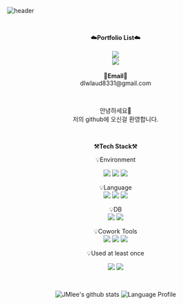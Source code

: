 ![header](https://capsule-render.vercel.app/api?type=waving&color=81C5E7&height=300&section=header&text=Jimyoung's%20GitHub%20&fontSize=60&desc=Welcome!&descAlignY=64&descAlign=67&fontColor=FFFFFF)

<br>

<p align="center">
    <Strong>☁️Portfolio List☁️</Strong><br><br>
    <a href="https://ljimyeong.notion.site/fdef40653ec546b1988542560d30ce4b" target="_blank"><img src="https://img.shields.io/badge/Notion-000000?style=flat-square&logo=Notion&logoColor=white"/></a>
    <br>
   <a href="https://hits.seeyoufarm.com"><img src="https://hits.seeyoufarm.com/api/count/incr/badge.svg?url=https%3A%2F%2Fgithub.com%2FJMyoung98%2Fhit-counter&count_bg=%2379C83D&title_bg=%23555555&icon=&icon_color=%23E7E7E7&title=hits&edge_flat=false"/></a>
<br><br>
<Strong>📧Email📧</Strong><br>dlwlaud8331@gmail.com<br>

</p>

<br>

<p align="center">
안녕하세요👐<br>
저의 github에 오신걸 환영합니다.
</p>

<br>

<p align="center">
    <Strong>⚒️Tech Stack⚒️</Strong><br>
</p>
<p align="center">
    💡Environment<br>
</p>
<p align="center" display="inline-block">
  <img src="https://img.shields.io/badge/Linux-FCC624?style=for-the-badge&logo=Linux&logoColor=white">
  <img src="https://img.shields.io/badge/Windows-0078D6?style=for-the-badge&logo=windows&logoColor=white"> 
  <img src="https://img.shields.io/badge/Anaconda%23-44A833?style=for-the-badge&logo=anaconda&logoColor=white">
</p>

<p align="center" display="inline-block">
    💡Language <br>
    <img src="https://img.shields.io/badge/C-00599C?style=for-the-badge&logo=c&logoColor=white">
    <img src="https://img.shields.io/badge/Python-3776AB?style=for-the-badge&logo=Python&logoColor=white">
    <img src="https://img.shields.io/badge/C%2B%2B-00599C?style=for-the-badge&logo=cplusplus&logoColor=white">
</p>
<!-- <p align="center" display="inline-block">
    💡Tools <br>
    <img src="https://img.shields.io/badge/IntelliJ-000000?style=for-the-badge&logo=IntelliJ IDEA&logoColor=white"> 
</p> -->
<p align="center" display="inline-block">
    💡DB <br>
    <img src="https://img.shields.io/badge/mysql-4479A1?style=for-the-badge&logo=mysql&logoColor=white">
    <img src="https://img.shields.io/badge/mariadb-003545?style=for-the-badge&logo=mariadb&logoColor=white">
</p>
<!-- <p align="center" display="inline-block">
    💡DevOps / Infra <br>
    <img src="https://img.shields.io/badge/AWS-232F3E?style=for-the-badge&logo=Amazon AWS&logoColor=white">
    <img src="https://img.shields.io/badge/Docker-2496ED?style=for-the-badge&logo=docker&logoColor=white">
</p> -->
<p align="center" display="inline-block">
    💡Cowork Tools <br>
    <img src="https://img.shields.io/badge/Github-000000?style=for-the-badge&logo=github&logoColor=white">
    <img src="https://img.shields.io/badge/Notion-000000?style=for-the-badge&logo=notion&logoColor=white">
    <img src="https://img.shields.io/badge/Slack-4A154B?style=for-the-badge&logo=slack&logoColor=white">
</p>

<p align="center">
    💡Used at least once<br>
</p>
<p align="center" display="inline-block">
  <img src="https://img.shields.io/badge/JAVA-007396?style=for-the-badge&logo=java&logoColor=white"> 
  <img src="https://img.shields.io/badge/C%23-00599C?style=for-the-badge&logo=csharp&logoColor=white">
</p>

<br>

<div align="center">
    
![JMlee's github stats](https://github-readme-stats.vercel.app/api?username=JMyoung98&show_icons=true)
![Language Profile](https://github-readme-stats.vercel.app/api/top-langs/?username=JMyoung98&langs_count=10)
    
</div>
